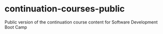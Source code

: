 # continuation-courses-public
Public version of the continuation course content for Software Development Boot Camp
